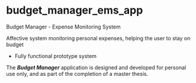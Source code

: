 # budget_manager_ems_app
Budget Manager - Expense Monitoring System

Affective system monitoring personal expenses, helping the user to stay on budget
 - Fully functional prototype system

 The <i><b>Budget Manager</b></i> application is designed and developed for personal use only, and as part of the completion of a master thesis.
